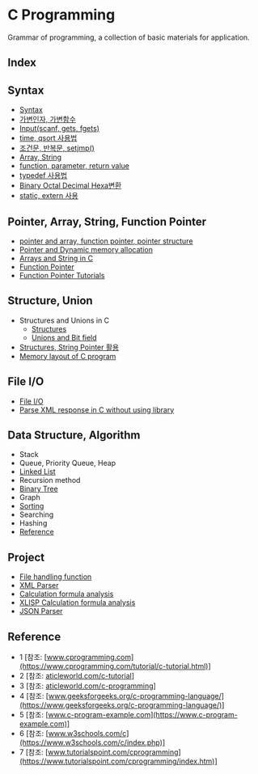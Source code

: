 # C Programming
Grammar of programming, a collection of basic materials for application.

## Index
## Syntax
* [Syntax](https://github.com/csbyun-data/C-Pro/blob/main/chap01/Syntax/README.md)
* [가변인자, 가변함수](https://github.com/csbyun-data/C-Pro/blob/main/chap01/Variadic/README.md)
* [Input(scanf, gets, fgets)](https://github.com/csbyun-data/C-Pro/blob/main/chap01/Input/README.md)
* [time, qsort 사용법](https://github.com/csbyun-data/C-Pro/blob/main/chap01/QSort/README.md)
* [조건문, 반복문, setjmp()](https://github.com/csbyun-data/C-Pro/blob/main/chap01/Flow/README.md)
* [Array, String](https://github.com/csbyun-data/C-Pro/blob/main/chap01/String_in_C/README.md)
* [function, parameter, return value](https://github.com/csbyun-data/C-Pro/blob/main/chap01/Function/README.md)
* [typedef 사용법](https://github.com/csbyun-data/C-Pro/blob/main/chap01/TypeDef/README.md)
* [Binary Octal Decimal Hexa변환](https://github.com/csbyun-data/C-Pro/blob/main/chap01/Bin/README.md)
* [static, extern 사용](https://github.com/csbyun-data/C-Pro/blob/main/chap01/extern/README.md)
  
## Pointer, Array, String, Function Pointer  
* [pointer and array, function pointer, pointer structure](https://github.com/csbyun-data/C-Pro/blob/main/chap02/Pointer_and_Array/READ.md)
* [Pointer and Dynamic memory allocation](https://github.com/csbyun-data/C-Pro/blob/main/chap02/Pointer_and_Dynamic_Allocation/README.md)
* [Arrays and String in C](https://github.com/csbyun-data/C-Pro/blob/main/chap02/Arrays_and_Strings_in_C/README.md)
* [Function Pointer](https://github.com/csbyun-data/C-Pro/blob/main/chap02/Function_Pointer/README.md)
* [Function Pointer Tutorials](https://github.com/csbyun-data/C-Pro/blob/main/chap02/Function_Pointer_Tutorials/README.md)

## Structure, Union
* Structures and Unions in C
    * [Structures](https://github.com/csbyun-data/C-Pro/blob/main/chap02/Structures_and_Union/README.md)
    * [Unions and Bit field](https://github.com/csbyun-data/C-Pro/blob/main/chap02/Structures_and_Union/UNION.md)
* [Structures, String Pointer 활용](https://github.com/csbyun-data/C-Pro/blob/main/chap02/Application/README.md)
* [Memory layout of C program](https://github.com/csbyun-data/C-Pro/blob/main/chap02/Memory-layout/README.md)
  
## File I/O
* [File I/O](https://github.com/csbyun-data/C-Pro/blob/main/chap03/File/README.md)
* [Parse XML response in C without using library](https://github.com/csbyun-data/C-Pro/blob/main/chap03/XML/README.md)

## Data Structure, Algorithm
* Stack
* Queue, Priority Queue, Heap
* [Linked List](https://github.com/csbyun-data/C-Pro/blob/main/chap04/Linked_List/README.md)
* Recursion method
* [Binary Tree](https://github.com/csbyun-data/C-Pro/blob/main/chap04/Binary_Tree/README.md)
* Graph
* [Sorting](https://github.com/csbyun-data/C-Pro/blob/main/chap04/Sorting/README.md)
* Searching
* Hashing
* [Reference](https://github.com/csbyun-data/C-Pro/blob/main/chap04/README.md)

## Project  
* [File handling function](https://github.com/csbyun-data/C-Pro/blob/main/chap05/File/README.md)
* [XML Parser](https://github.com/csbyun-data/C-Pro/blob/main/chap05/XML_Parser/README.md)
* [Calculation formula analysis](https://github.com/csbyun-data/C-Pro/blob/main/chap05/Calc/README.md)
* [XLISP Calculation formula analysis](https://github.com/csbyun-data/C-Pro/blob/main/chap05/XLISP/README.md)
* [JSON Parser](https://github.com/csbyun-data/C-Pro/blob/main/chap05/JSON/README.md)

## Reference
* 1 [참조: [www.cprogramming.com](https://www.cprogramming.com/tutorial/c-tutorial.html)]
* 2 [참조: [aticleworld.com/c-tutorial](https://aticleworld.com/c-tutorial/)]
* 3 [참조: [aticleworld.com/c-programming](https://aticleworld.com/c-programming/)]
* 4 [참조: [www.geeksforgeeks.org/c-programming-language/](https://www.geeksforgeeks.org/c-programming-language/)]
* 5 [참조: [www.c-program-example.com](https://www.c-program-example.com)]
* 6 [참조: [www.w3schools.com/c](https://www.w3schools.com/c/index.php)]
* 7 [참조: [www.tutorialspoint.com/cprogramming](https://www.tutorialspoint.com/cprogramming/index.htm)]
